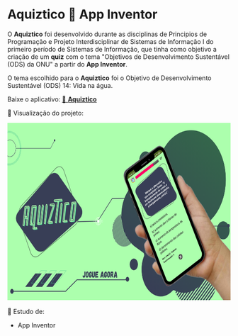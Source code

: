 # Aquiztico 📱 App Inventor

<p align="justify">
  
  O <b>Aquiztico</b> foi desenvolvido durante as disciplinas de Principios de Programação e Projeto Interdisciplinar de Sistemas de Informação I do primeiro período de Sistemas de Informação, que tinha como objetivo a criação de um <b>quiz</b> com o tema "Objetivos de Desenvolvimento Sustentável (ODS) da ONU" a partir do <b>App Inventor</b>.</br>
  
  O tema escolhido para o <b>Aquiztico</b> foi o Objetivo de Desenvolvimento Sustentável (ODS) 14: Vida na água.
  
  Baixe o aplicativo: <a href="https://gallery.appinventor.mit.edu/?galleryid=98317e16-9200-4394-ad65-c7feaf0dafb2" target='_blank'> 🔗 <b>Aquiztico</b></a>
  
</p>

📌 Visualização do projeto:

<p align="center">
  <img height="400em" src="/img/video_aquiztico (7).png">
</p>

📌 Estudo de:
- App Inventor

